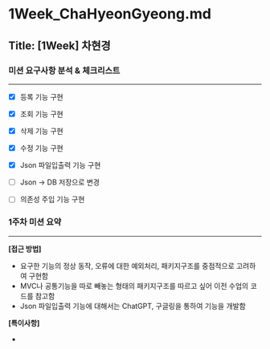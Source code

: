 # 1Week_ChaHyeonGyeong.md

## Title: [1Week] 차현경

### 미션 요구사항 분석 & 체크리스트

---

- [x] 등록 기능 구현
- [x] 조회 기능 구현
- [x] 삭제 기능 구현
- [x] 수정 기능 구현
- [x] Json 파일입출력 기능 구현
- [ ] Json -> DB 저장으로 변경
- [ ] 의존성 주입 기능 구현


### 1주차 미션 요약

---

**[접근 방법]**

- 요구한 기능의 정상 동작, 오류에 대한 예외처리, 패키지구조를 중점적으로 고려하여 구현함
- MVC나 공통기능을 따로 빼놓는 형태의 패키지구조를 따르고 싶어 이전 수업의 코드를 참고함
- Json 파일입출력 기능에 대해서는 ChatGPT, 구글링을 통하여 기능을 개발함


**[특이사항]**

- 

